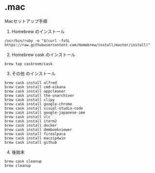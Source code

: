 # .mac
Macセットアップ手順
1. Homebrew のインストール
``` shell
/usr/bin/ruby -e "$(curl -fsSL https://raw.githubusercontent.com/Homebrew/install/master/install)"
```
2. Homebrew cask のインストール
```
brew tap caskroom/cask
```
3. その他 のインストール
```
brew cask install alfred
brew cask install cmd-eikana
brew cask install appcleaner
brew cask install the-unarchiver
brew cask install clipy
brew cask install google-chrome
brew cask install visual-studio-code
brew cask install google-japanese-ime
brew cask install vlc
brew cask install iterm2
brew cask install docker
brew cask install dmmbookviewer
brew cask install firealpaca
brew cask install maczip4win
brew cask install github
```

4. 後始末
```
brew cask cleanup
brew cleanup
```

